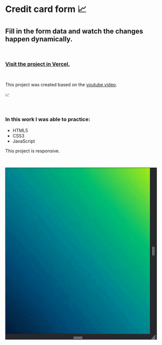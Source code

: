 # Credit card form 📈

## Fill in the form data and watch the changes happen dynamically.

<br>

### <a href="https://credit-card-form-kxyc74r8n-lucas-quirino-dev.vercel.app/">Visit the project in Vercel.</a>

<br>

This project was created based on the <a href="https://www.youtube.com/watch?v=G7_VTWnWz40&t=2s">youtube video</a>.

📈

<br>

### In this work I was able to practice:

* HTML5
* CSS3
* JavaScript

This project is responsive.

<br>

![credit card form image exemple](assets/images/readme.gif)